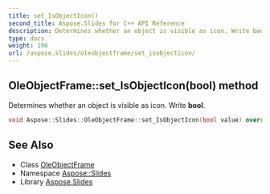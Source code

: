 ```yaml
---
title: set_IsObjectIcon()
second_title: Aspose.Slides for C++ API Reference
description: Determines whether an object is visible as icon. Write bool.
type: docs
weight: 196
url: /aspose.slides/oleobjectframe/set_isobjecticon/
---
```

## OleObjectFrame::set_IsObjectIcon(bool) method


Determines whether an object is visible as icon. Write **bool**.

```cpp
void Aspose::Slides::OleObjectFrame::set_IsObjectIcon(bool value) override
```

## See Also

* Class [OleObjectFrame](../)
* Namespace [Aspose::Slides](../../)
* Library [Aspose.Slides](../../../)